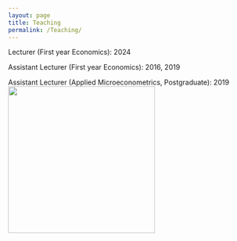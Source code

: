```yaml
---
layout: page
title: Teaching
permalink: /Teaching/
---
```



<p align="left"> Lecturer (First year Economics): 2024
  
<p align="left"> Assistant Lecturer (First year Economics): 2016, 2019


<p align="left"> Assistant Lecturer (Applied Microeconometrics, Postgraduate): 2019

<img align="center" width="300" height="300" src="{{ site.url }}{{ site.baseurl }}/docs/assets/lecture.jpg" class="img-responsive" />
